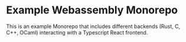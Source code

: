 # Example Webassembly Monorepo

This is an example Monorepo that includes different backends (Rust, C, C++, OCaml) interacting with a Typescript React frontend.
